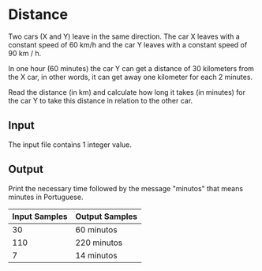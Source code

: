 # Distance
Two cars (X and Y) leave in the same direction. The car X leaves with a constant speed of 60 km/h and the car Y leaves with a constant speed of 90 km / h.

In one hour (60 minutes) the car Y can get a distance of 30 kilometers from the X car, in other words, it can get away one kilometer for each 2 minutes.

Read the distance (in km) and calculate how long it takes (in minutes) for the car Y to take this distance in relation to the other car.

## Input
The input file contains 1 integer value.

## Output
Print the necessary time followed by the message "minutos" that means minutes in Portuguese.

| Input Samples | Output Samples |
|---------------|----------------|
| 30            | 60 minutos     | 
| 110           | 220 minutos    |
| 7             | 14 minutos     |